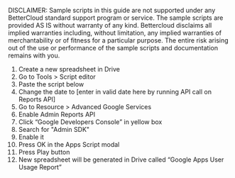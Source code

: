 DISCLAIMER: Sample scripts in this guide are not supported under any BetterCloud standard support program or service. The sample scripts are provided AS IS without warranty of any kind. Bettercloud disclaims all implied warranties including, without limitation, any implied warranties of merchantability or of fitness for a particular purpose. The entire risk arising out of the use or performance of the sample scripts and documentation remains with you.

1) Create a new spreadsheet in Drive
2) Go to Tools > Script editor
3) Paste the script below
4) Change the date to [enter in valid date here by running API call on Reports API]
5) Go to Resource > Advanced Google Services
6) Enable Admin Reports API
7) Click “Google Developers Console” in yellow box
8) Search for "Admin SDK"
9) Enable it
10) Press OK in the Apps Script modal
11) Press Play button
12) New spreadsheet will be generated in Drive called “Google Apps User Usage Report”

